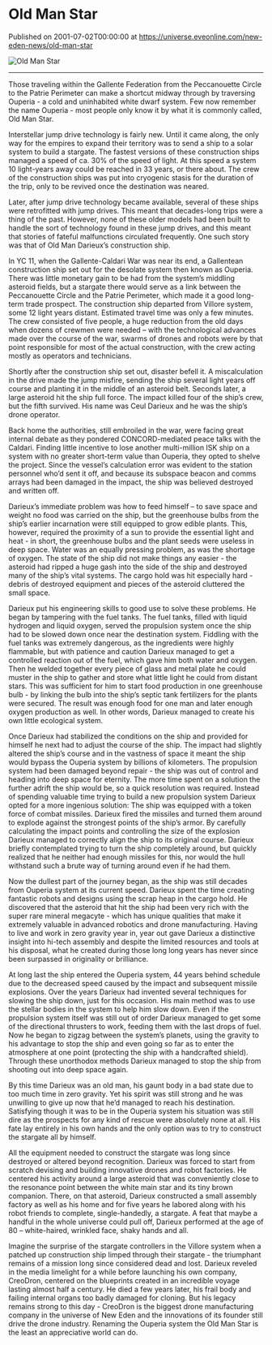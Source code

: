 # Old Man Star
Published on 2001-07-02T00:00:00 at https://universe.eveonline.com/new-eden-news/old-man-star

![Old Man Star](https://web.ccpgamescdn.com/communityassets/img/chronicles/chronicleImage/oldman.jpg)

---

Those traveling within the Gallente Federation from the Peccanouette Circle to the Patrie Perimeter can make a shortcut midway through by traversing Ouperia - a cold and uninhabited white dwarf system. Few now remember the name Ouperia - most people only know it by what it is commonly called, Old Man Star.

Interstellar jump drive technology is fairly new. Until it came along, the only way for the empires to expand their territory was to send a ship to a solar system to build a stargate. The fastest versions of these construction ships managed a speed of ca. 30% of the speed of light. At this speed a system 10 light-years away could be reached in 33 years, or there about. The crew of the construction ships was put into cryogenic stasis for the duration of the trip, only to be revived once the destination was neared.

Later, after jump drive technology became available, several of these ships were retrofitted with jump drives. This meant that decades-long trips were a thing of the past. However, none of these older models had been built to handle the sort of technology found in these jump drives, and this meant that stories of fateful malfunctions circulated frequently. One such story was that of Old Man Darieux’s construction ship.

In YC 11, when the Gallente-Caldari War was near its end, a Gallentean construction ship set out for the desolate system then known as Ouperia. There was little monetary gain to be had from the system’s middling asteroid fields, but a stargate there would serve as a link between the Peccanouette Circle and the Patrie Perimeter, which made it a good long-term trade prospect. The construction ship departed from Villore system, some 12 light years distant. Estimated travel time was only a few minutes. The crew consisted of five people, a huge reduction from the old days when dozens of crewmen were needed – with the technological advances made over the course of the war, swarms of drones and robots were by that point responsible for most of the actual construction, with the crew acting mostly as operators and technicians.

Shortly after the construction ship set out, disaster befell it. A miscalculation in the drive made the jump misfire, sending the ship several light years off course and planting it in the middle of an asteroid belt. Seconds later, a large asteroid hit the ship full force. The impact killed four of the ship’s crew, but the fifth survived. His name was Ceul Darieux and he was the ship’s drone operator.

Back home the authorities, still embroiled in the war, were facing great internal debate as they pondered CONCORD-mediated peace talks with the Caldari. Finding little incentive to lose another multi-million ISK ship on a system with no greater short-term value than Ouperia, they opted to shelve the project. Since the vessel’s calculation error was evident to the station personnel who’d sent it off, and because its subspace beacon and comms arrays had been damaged in the impact, the ship was believed destroyed and written off.

Darieux’s immediate problem was how to feed himself – to save space and weight no food was carried on the ship, but the greenhouse bulbs from the ship’s earlier incarnation were still equipped to grow edible plants. This, however, required the proximity of a sun to provide the essential light and heat - in short, the greenhouse bulbs and the plant seeds were useless in deep space. Water was an equally pressing problem, as was the shortage of oxygen. The state of the ship did not make things any easier - the asteroid had ripped a huge gash into the side of the ship and destroyed many of the ship’s vital systems. The cargo hold was hit especially hard - debris of destroyed equipment and pieces of the asteroid cluttered the small space.

Darieux put his engineering skills to good use to solve these problems. He began by tampering with the fuel tanks. The fuel tanks, filled with liquid hydrogen and liquid oxygen, served the propulsion system once the ship had to be slowed down once near the destination system. Fiddling with the fuel tanks was extremely dangerous, as the ingredients were highly flammable, but with patience and caution Darieux managed to get a controlled reaction out of the fuel, which gave him both water and oxygen. Then he welded together every piece of glass and metal plate he could muster in the ship to gather and store what little light he could from distant stars. This was sufficient for him to start food production in one greenhouse bulb - by linking the bulb into the ship’s septic tank fertilizers for the plants were secured. The result was enough food for one man and later enough oxygen production as well. In other words, Darieux managed to create his own little ecological system.

Once Darieux had stabilized the conditions on the ship and provided for himself he next had to adjust the course of the ship. The impact had slightly altered the ship’s course and in the vastness of space it meant the ship would bypass the Ouperia system by billions of kilometers. The propulsion system had been damaged beyond repair - the ship was out of control and heading into deep space for eternity. The more time spent on a solution the further adrift the ship would be, so a quick resolution was required. Instead of spending valuable time trying to build a new propulsion system Darieux opted for a more ingenious solution: The ship was equipped with a token force of combat missiles. Darieux fired the missiles and turned them around to explode against the strongest points of the ship’s armor. By carefully calculating the impact points and controlling the size of the explosion Darieux managed to correctly align the ship to its original course. Darieux briefly contemplated trying to turn the ship completely around, but quickly realized that he neither had enough missiles for this, nor would the hull withstand such a brute way of turning around even if he had them.

Now the dullest part of the journey began, as the ship was still decades from Ouperia system at its current speed. Darieux spent the time creating fantastic robots and designs using the scrap heap in the cargo hold. He discovered that the asteroid that hit the ship had been very rich with the super rare mineral megacyte - which has unique qualities that make it extremely valuable in advanced robotics and drone manufacturing. Having to live and work in zero gravity year in, year out gave Darieux a distinctive insight into hi-tech assembly and despite the limited resources and tools at his disposal, what he created during those long long years has never since been surpassed in originality or brilliance.

At long last the ship entered the Ouperia system, 44 years behind schedule due to the decreased speed caused by the impact and subsequent missile explosions. Over the years Darieux had invented several techniques for slowing the ship down, just for this occasion. His main method was to use the stellar bodies in the system to help him slow down. Even if the propulsion system itself was still out of order Darieux managed to get some of the directional thrusters to work, feeding them with the last drops of fuel. Now he began to zigzag between the system’s planets, using the gravity to his advantage to stop the ship and even going so far as to enter the atmosphere at one point (protecting the ship with a handcrafted shield). Through these unorthodox methods Darieux managed to stop the ship from shooting out into deep space again.

By this time Darieux was an old man, his gaunt body in a bad state due to too much time in zero gravity. Yet his spirit was still strong and he was unwilling to give up now that he’d managed to reach his destination. Satisfying though it was to be in the Ouperia system his situation was still dire as the prospects for any kind of rescue were absolutely none at all. His fate lay entirely in his own hands and the only option was to try to construct the stargate all by himself.

All the equipment needed to construct the stargate was long since destroyed or altered beyond recognition. Darieux was forced to start from scratch devising and building innovative drones and robot factories. He centered his activity around a large asteroid that was conveniently close to the resonance point between the white main star and its tiny brown companion. There, on that asteroid, Darieux constructed a small assembly factory as well as his home and for five years he labored along with his robot friends to complete, single-handedly, a stargate. A feat that maybe a handful in the whole universe could pull off, Darieux performed at the age of 80 – white-haired, wrinkled face, shaky hands and all.

Imagine the surprise of the stargate controllers in the Villore system when a patched up construction ship limped through their stargate - the triumphant remains of a mission long since considered dead and lost. Darieux reveled in the media limelight for a while before launching his own company, CreoDron, centered on the blueprints created in an incredible voyage lasting almost half a century. He died a few years later, his frail body and failing internal organs too badly damaged for cloning. But his legacy remains strong to this day - CreoDron is the biggest drone manufacturing company in the universe of New Eden and the innovations of its founder still drive the drone industry. Renaming the Ouperia system the Old Man Star is the least an appreciative world can do.
